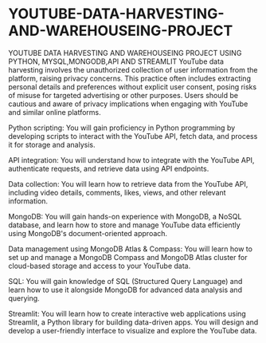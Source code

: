 # YOUTUBE-DATA-HARVESTING-AND-WAREHOUSEING-PROJECT
YOUTUBE DATA HARVESTING AND WAREHOUSEING PROJECT USING PYTHON, MYSQL,MONGODB,API AND STREAMLIT
YouTube data harvesting involves the unauthorized collection of user information from the platform, raising privacy concerns. This practice often includes extracting personal details and preferences without explicit user consent, posing risks of misuse for targeted advertising or other purposes. Users should be cautious and aware of privacy implications when engaging with YouTube and similar online platforms.

Python scripting: You will gain proficiency in Python programming by developing scripts to interact with the YouTube API, fetch data, and process it for storage and analysis.

API integration: You will understand how to integrate with the YouTube API, authenticate requests, and retrieve data using API endpoints.

Data collection: You will learn how to retrieve data from the YouTube API, including video details, comments, likes, views, and other relevant information.

MongoDB: You will gain hands-on experience with MongoDB, a NoSQL database, and learn how to store and manage YouTube data efficiently using MongoDB's document-oriented approach.

Data management using MongoDB Atlas & Compass: You will learn how to set up and manage a MongoDB Compass and MongoDB Atlas cluster for cloud-based storage and access to your YouTube data.

SQL: You will gain knowledge of SQL (Structured Query Language) and learn how to use it alongside MongoDB for advanced data analysis and querying.

Streamlit: You will learn how to create interactive web applications using Streamlit, a Python library for building data-driven apps. You will design and develop a user-friendly interface to visualize and explore the YouTube data.

